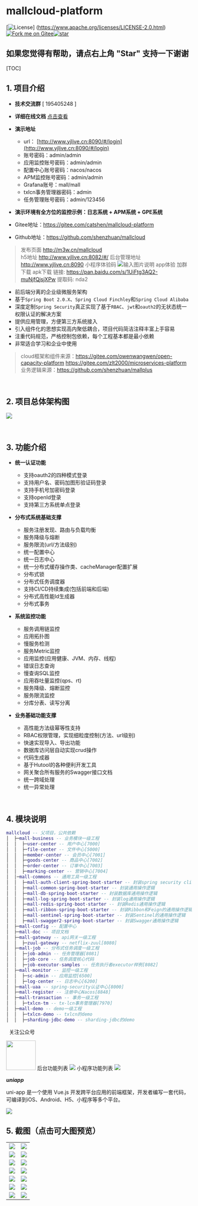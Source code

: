 # mallcloud-platform

[![License](https://img.shields.io/badge/license-Apache%202-4EB1BA.svg)]
(https://www.apache.org/licenses/LICENSE-2.0.html)<a href='https://gitee.com/catshen/mallcloud-platform'><img src='https://gitee.com/catshen/mallcloud-platform/widgets/widget_4.svg' alt='Fork me on Gitee'></img></a><a href='https://gitee.com/catshen/mallcloud-platform/stargazers'><img src='https://gitee.com/catshen/mallcloud-platform/badge/star.svg?theme=dark' alt='star'></img></a>

## 如果您觉得有帮助，请点右上角 "Star" 支持一下谢谢

[TOC]

## 1. 项目介绍

* **技术交流群** [ 195405248 ]
* **详细在线文档** [点击查看](https://github.com/shenzhuan/mallcloud-platform/wiki/%E9%A1%B9%E7%9B%AE%E9%83%A8%E7%BD%B2)
* **演示地址**
  * url： [http://www.yjlive.cn:8090/#/login](http://www.yjlive.cn:8090/#/login)
  * 账号密码：admin/admin
  * 应用监控账号密码：admin/admin
  * 配置中心账号密码：nacos/nacos
  * APM监控账号密码：admin/admin
  * Grafana账号：mall/mall
  * txlcn事务管理器密码：admin
  * 任务管理账号密码：admin/123456
* **演示环境有全方位的监控示例：日志系统 + APM系统 + GPE系统**

* Gitee地址：https://gitee.com/catshen/mallcloud-platform
* Github地址：https://github.com/shenzhuan/mallcloud

>   发布页面 http://m3w.cn/mallcloud  
>   h5地址  http://www.yjlive.cn:8082/#/ 
>  后台管理地址 http://www.yjlive.cn:8090 
>  小程序体验码
>  ![输入图片说明](https://images.gitee.com/uploads/images/2019/0621/100856_b901ecef_134431.png "屏幕截图.png")
>  app体验 加群下载
>  apk下载 链接: https://pan.baidu.com/s/1UiFtg3AQ2-muNjfQjsjXPw 提取码: nda2

* 前后端分离的企业级微服务架构
* 基于`Spring Boot 2.0.X`、`Spring Cloud Finchley`和`Spring Cloud Alibaba`
* 深度定制`Spring Security`真正实现了基于`RBAC`、`jwt`和`oauth2`的无状态统一权限认证的解决方案
* 提供应用管理，方便第三方系统接入
* 引入组件化的思想实现高内聚低耦合，项目代码简洁注释丰富上手容易
* 注重代码规范，严格控制包依赖，每个工程基本都是最小依赖
* 非常适合学习和企业中使用
> cloud框架和组件来源：https://gitee.com/owenwangwen/open-capacity-platform
https://gitee.com/zlt2000/microservices-platform
> 业务逻辑来源：https://github.com/shenzhuan/mallplus

&nbsp;

## 2. 项目总体架构图

![](http://processon.com/chart_image/5c7f2ad6e4b02b2ce48d6835.png?_=1554621571250)

&nbsp;

## 3. 功能介绍

* **统一认证功能**
  * 支持oauth2的四种模式登录
  * 支持用户名、密码加图形验证码登录
  * 支持手机号加密码登录
  * 支持openId登录
  * 支持第三方系统单点登录

* **分布式系统基础支撑**
  * 服务注册发现、路由与负载均衡
  * 服务降级与熔断
  * 服务限流(url/方法级别)
  * 统一配置中心
  * 统一日志中心
  * 统一分布式缓存操作类、cacheManager配置扩展
  * 分布式锁
  * 分布式任务调度器
  * 支持CI/CD持续集成(包括前端和后端)
  * 分布式高性能Id生成器
  * 分布式事务
* **系统监控功能**
  * 服务调用链监控
  * 应用拓扑图
  * 慢服务检测
  * 服务Metric监控
  * 应用监控(应用健康、JVM、内存、线程)
  * 错误日志查询
  * 慢查询SQL监控
  * 应用吞吐量监控(qps、rt)
  * 服务降级、熔断监控
  * 服务限流监控
  * 分库分表、读写分离
* **业务基础功能支撑**
  * 高性能方法级幂等性支持
  * RBAC权限管理，实现细粒度控制(方法、url级别)
  * 快速实现导入、导出功能
  * 数据库访问层自动实现crud操作
  * 代码生成器
  * 基于Hutool的各种便利开发工具
  * 网关聚合所有服务的Swagger接口文档
  * 统一跨域处理
  * 统一异常处理

&nbsp;

## 4. 模块说明

```lua
mallcloud -- 父项目，公共依赖
│  ├─mall-business -- 业务模块一级工程
│  │  ├─user-center -- 用户中心[7000]
│  │  ├─file-center -- 文件中心[5000]
│  │  ├─member-center -- 会员中心[7001]
│  │  ├─goods-center -- 商品中心[7002]
│  │  ├─order-center -- 订单中心[7003]
│  │  ├─marking-center -- 营销中心[7004]
│  │─mall-commons -- 通用工具一级工程
│  │  ├─mall-auth-client-spring-boot-starter -- 封装spring security client端的通用操作逻辑
│  │  ├─mall-common-spring-boot-starter -- 封装通用操作逻辑
│  │  ├─mall-db-spring-boot-starter -- 封装数据库通用操作逻辑
│  │  ├─mall-log-spring-boot-starter -- 封装log通用操作逻辑
│  │  ├─mall-redis-spring-boot-starter -- 封装Redis通用操作逻辑
│  │  ├─mall-ribbon-spring-boot-starter -- 封装Ribbon和Feign的通用操作逻辑
│  │  ├─mall-sentinel-spring-boot-starter -- 封装Sentinel的通用操作逻辑
│  │  ├─mall-swagger2-spring-boot-starter -- 封装Swagger通用操作逻辑
│  ├─mall-config -- 配置中心
│  ├─mall-doc -- 项目文档
│  ├─mall-gateway -- api网关一级工程
│  │  ├─zuul-gateway -- netflix-zuul[8080]
│  ├─mall-job -- 分布式任务调度一级工程
│  │  ├─job-admin -- 任务管理器[8081]
│  │  ├─job-core -- 任务调度核心代码
│  │  ├─job-executor-samples -- 任务执行者executor样例[8082]
│  ├─mall-monitor -- 监控一级工程
│  │  ├─sc-admin -- 应用监控[6500]
│  │  ├─log-center -- 日志中心[6200]
│  ├─mall-uaa -- spring-security认证中心[8000]
│  ├─mall-register -- 注册中心Nacos[8848]
│  ├─mall-transaction -- 事务一级工程
│  │  ├─txlcn-tm -- tx-lcn事务管理器[7970]
│  ├─mall-demo -- demo一级工程
│  │  ├─txlcn-demo -- txlcn的demo
│  │  ├─sharding-jdbc-demo -- sharding-jdbc的demo
```

&nbsp;
关注公众号


<img src="https://images.gitee.com/uploads/images/2019/0519/174631_65c2a4e8_134431.png" width="80px" height="80px" />
后台功能列表
<img src="https://images.gitee.com/uploads/images/2019/0519/170418_d276b6b4_134431.png"  />
小程序功能列表
<img src="https://images.gitee.com/uploads/images/2019/0519/170631_20a127ce_134431.png"  />

 **_uniapp_** 

uni-app 是一个使用 Vue.js 开发跨平台应用的前端框架，开发者编写一套代码，可编译到iOS、Android、H5、小程序等多个平台。

<img src="https://images.gitee.com/uploads/images/2019/0528/141610_0b812292_134431.jpeg"/>


## 5. 截图（点击可大图预览）

<table>
	<tr>
        <td><img src="https://images.gitee.com/uploads/images/2019/0227/143436_8e50f9d7_134431.png"/></td>
        <td><img src="https://images.gitee.com/uploads/images/2019/0227/143541_d6e7e8cf_134431.png"/></td>
    </tr>
	<tr>
        <td><img src="https://gitee.com/mall2000/images/raw/master/持续集成2.png"/></td>
        <td><img src="https://images.gitee.com/uploads/images/2019/0227/143730_d774a078_134431.png"/></td>
    </tr>
    <tr>
        <td><img src="https://images.gitee.com/uploads/images/2019/0326/194809_7edfd067_134431.png"/></td>
        <td><img src="https://images.gitee.com/uploads/images/2019/0326/194834_957a6ead_134431.png"/></td>
    </tr>
    <tr>
        <td><img src="https://images.gitee.com/uploads/images/2019/0227/150238_8c31af66_134431.png"/></td>
        <td><img src="https://images.gitee.com/uploads/images/2019/0227/150601_b743e1c6_134431.png"/></td>
    </tr>
    <tr>
        <td><img src="https://images.gitee.com/uploads/images/2019/0227/150636_a8b8ae2f_134431.png"/></td>
        <td><img src="https://gitee.com/mall2000/images/raw/master/慢查询sql.png"/></td>
    </tr>
    <tr>
        <td><img src="https://images.gitee.com/uploads/images/2019/0319/164634_91114b7a_134431.png"/></td>
        <td><img src="https://images.gitee.com/uploads/images/2019/0319/164716_e74cec65_134431.png"/></td>
    </tr>
    <tr>
        <td><img src="https://images.gitee.com/uploads/images/2019/0319/164918_1dd6166b_134431.png"/></td>
        <td><img src="https://images.gitee.com/uploads/images/2019/0319/165033_cd0e118c_134431.png"/></td>
    </tr>
</table>


